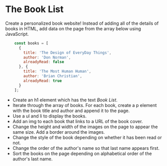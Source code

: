 # The Book List
Create a personalized book website! Instead of adding all of the details of books in HTML, add data on the page from the array below using JavaScript.

```javascript
    const books = [
      {
        title: 'The Design of EveryDay Things',
        author: 'Don Norman',
        alreadyRead: false
      }, {
        title: 'The Most Human Human',
        author: 'Brian Christian',
        alreadyRead: true
      }
    ];
```
  
* Create an h1 element which has the text _Book List_. 
* Iterate through the array of books. For each book, create a p element with the book title and author and append it to the page.
* Use a ul and li to display the books.
* Add an img to each book that links to a URL of the book cover.
* Change the height and width of the images on the page to appear the same size. Add a border around the images.
* Change the style of the book depending on whether it has been read or not.
* Change the order of the author's name so that last name appears first. 
* Sort the books on the page depending on alphabetical order of the author's last name.

